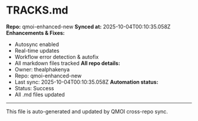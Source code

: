 # TRACKS.md

**Repo:** qmoi-enhanced-new
**Synced at:** 2025-10-04T00:10:35.058Z
**Enhancements & Fixes:**
- Autosync enabled
- Real-time updates
- Workflow error detection & autofix
- All markdown files tracked
**All repo details:**
- Owner: thealphakenya
- Repo: qmoi-enhanced-new
- Last sync: 2025-10-04T00:10:35.058Z
**Automation status:**
- Status: Success
- All .md files updated
---
This file is auto-generated and updated by QMOI cross-repo sync.

